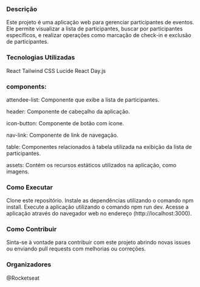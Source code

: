 ### Descrição

Este projeto é uma aplicação web para gerenciar participantes de eventos. Ele permite visualizar a lista de participantes, buscar por participantes específicos, e realizar operações como marcação de check-in e exclusão de participantes.

### Tecnologias Utilizadas

React
Tailwind CSS
Lucide React
Day.js

### components:

attendee-list: Componente que exibe a lista de participantes.

header: Componente de cabeçalho da aplicação.

icon-button: Componente de botão com ícone.

nav-link: Componente de link de navegação.

table: Componentes relacionados à tabela utilizada na exibição da lista de participantes.

assets: Contém os recursos estáticos utilizados na aplicação, como imagens.

### Como Executar

Clone este repositório.
Instale as dependências utilizando o comando npm install.
Execute a aplicação utilizando o comando npm run dev.
Acesse a aplicação através do navegador web no endereço (http://localhost:3000).

### Como Contribuir

Sinta-se à vontade para contribuir com este projeto abrindo novas issues ou enviando pull requests com melhorias ou correções.

### Organizadores

@Rocketseat
